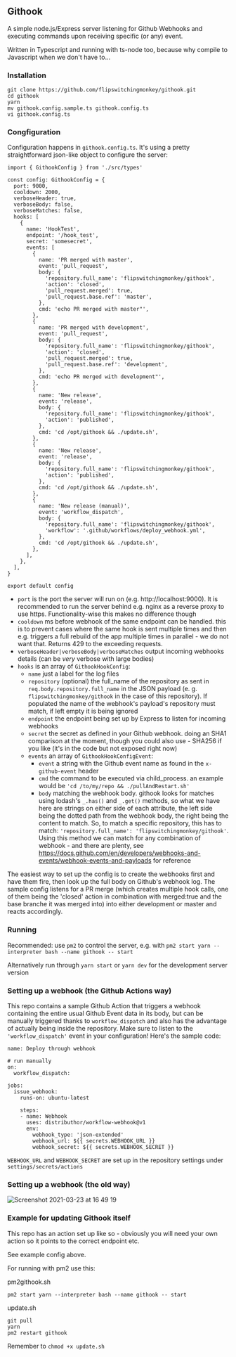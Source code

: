 ## Githook

A simple node.js/Express server listening for Github Webhooks and executing commands upon receiving specific (or any) event.

Written in Typescript and running with ts-node too, because why compile to Javascript when we don't have to...

### Installation

```
git clone https://github.com/flipswitchingmonkey/githook.git
cd githook
yarn
mv githook.config.sample.ts githook.config.ts
vi githook.config.ts
```

### Congfiguration

Configuration happens in `githook.config.ts`. It's using a pretty straightforward json-like object to configure the server:

```
import { GithookConfig } from './src/types'

const config: GithookConfig = {
  port: 9000,
  cooldown: 2000,
  verboseHeader: true,
  verboseBody: false,
  verboseMatches: false,
  hooks: [
    {
      name: 'HookTest',
      endpoint: '/hook_test',
      secret: 'somesecret',
      events: [
        {
          name: 'PR merged with master',
          event: 'pull_request',
          body: {
            'repository.full_name': 'flipswitchingmonkey/githook',
            'action': 'closed',
            'pull_request.merged': true,
            'pull_request.base.ref': 'master',
          },
          cmd: 'echo PR merged with master"',
        },
        {
          name: 'PR merged with development',
          event: 'pull_request',
          body: {
            'repository.full_name': 'flipswitchingmonkey/githook',
            'action': 'closed',
            'pull_request.merged': true,
            'pull_request.base.ref': 'development',
          },
          cmd: 'echo PR merged with development"',
        },
        {
          name: 'New release',
          event: 'release',
          body: {
            'repository.full_name': 'flipswitchingmonkey/githook',
            'action': 'published',
          },
          cmd: 'cd /opt/githook && ./update.sh',
        },
        {
          name: 'New release',
          event: 'release',
          body: {
            'repository.full_name': 'flipswitchingmonkey/githook',
            'action': 'published',
          },
          cmd: 'cd /opt/githook && ./update.sh',
        },
        {
          name: 'New release (manual)',
          event: 'workflow_dispatch',
          body: {
            'repository.full_name': 'flipswitchingmonkey/githook',
            'workflow': '.github/workflows/deploy_webhook.yml',
          },
          cmd: 'cd /opt/githook && ./update.sh',
        },
      ],
    },
  ],
}

export default config

```

- `port` is the port the server will run on (e.g. http://localhost:9000). It is recommended to run the server behind e.g. nginx as a reverse proxy to use https. Functionality-wise this makes no difference though
- `cooldown` ms before webhook of the same endpoint can be handled. this is to prevent cases where the same hook is sent multiple times and then e.g. triggers a full rebuild of the app multiple times in parallel - we do not want that. Returns 429 to the exceeding requests.
- `verboseHeader|verboseBody|verboseMatches` output incoming webhooks details (can be _very_ verbose with large bodies)
- `hooks` is an array of `GithookHookConfig`:
  - `name` just a label for the log files
  - `repository` (optional) the full_name of the repository as sent in `req.body.repository.full_name` in the JSON payload (e. g. `flipswitchingmonkey/githook` in the case of this repository). If populated the name of the webhook's payload's repository must match, if left empty it is being ignored
  - `endpoint` the endpoint being set up by Express to listen for incoming webhooks
  - `secret` the secret as defined in your Github webhook. doing an SHA1 comparison at the moment, though you could also use - SHA256 if you like (it's in the code but not exposed right now)
  - `events` an array of `GithookHookConfigEvent`:
    - `event` a string with the Github event name as found in the `x-github-event` header
    - `cmd` the command to be executed via child_process. an example would be `'cd /to/my/repo && ./pullAndRestart.sh'`
    - `body` matching the webhook body. githook looks for matches using lodash's `_.has()` and `_.get()` methods, so what we have here are strings on either side of each attribute, the left side being the dotted path from the webhook body, the right being the content to match. So, to match a specific repository, this has to match: `'repository.full_name': 'flipswitchingmonkey/githook'`. Using this method we can match for any combination of webhook - and there are plenty, see https://docs.github.com/en/developers/webhooks-and-events/webhook-events-and-payloads for reference

The easiest way to set up the config is to create the webhooks first and have them fire, then look up the full body on Github's webhook log. The sample config listens for a PR merge (which creates multiple hook calls, one of them being the 'closed' action in combination with merged:true and the base branche it was merged into) into either development or master and reacts accordingly.

### Running

Recommended: use `pm2` to control the server, e.g. with `pm2 start yarn --interpreter bash --name githook -- start`

Alternatively run through `yarn start` or `yarn dev` for the development server version

### Setting up a webhook (the Github Actions way)

This repo contains a sample Github Action that triggers a webhook containing the entire usual Github Event data in its body, but can be manually triggered thanks to `workflow_dispatch` and also has the advantage of actually being inside the repository. Make sure to listen to the `'workflow_dispatch'` event in your configuration! Here's the sample code:

```
name: Deploy through webhook

# run manually
on:
  workflow_dispatch:

jobs:
  issue_webhook:
    runs-on: ubuntu-latest

    steps:
    - name: Webhook
      uses: distributhor/workflow-webhook@v1
      env:
        webhook_type: 'json-extended'
        webhook_url: ${{ secrets.WEBHOOK_URL }}
        webhook_secret: ${{ secrets.WEBHOOK_SECRET }}
```

`WEBHOOK_URL` and `WEBHOOK_SECRET` are set up in the repository settings under `settings/secrets/actions`

### Setting up a webhook (the old way)

![Screenshot 2021-03-23 at 16 49 19](https://user-images.githubusercontent.com/6930367/112186843-d1581a00-8c01-11eb-9364-03cccd5d244d.png)

### Example for updating Githook itself

This repo has an action set up like so - obviously you will need your own action so it points to the correct endpoint etc.

See example config above.

For running with pm2 use this:

pm2githook.sh

```
pm2 start yarn --interpreter bash --name githook -- start
```

update.sh

```
git pull
yarn
pm2 restart githook
```

Remember to `chmod +x update.sh`
